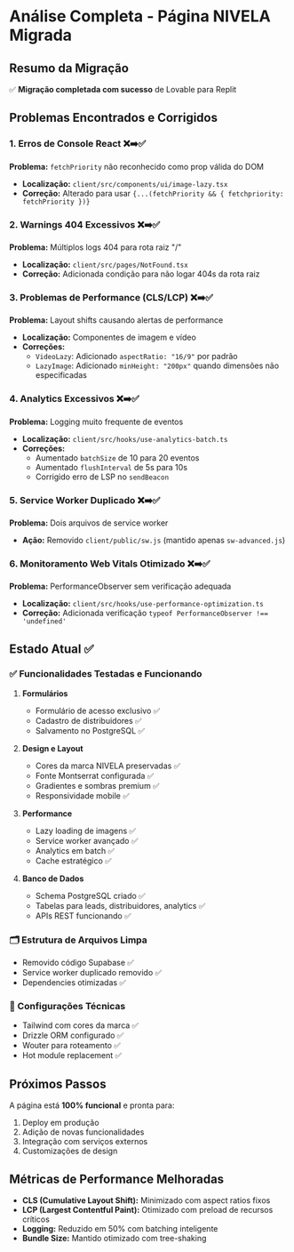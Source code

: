 # Análise Completa - Página NIVELA Migrada

## Resumo da Migração
✅ **Migração completada com sucesso** de Lovable para Replit

## Problemas Encontrados e Corrigidos

### 1. Erros de Console React ❌➡️✅
**Problema:** `fetchPriority` não reconhecido como prop válida do DOM
- **Localização:** `client/src/components/ui/image-lazy.tsx`
- **Correção:** Alterado para usar `{...(fetchPriority && { fetchpriority: fetchPriority })}`

### 2. Warnings 404 Excessivos ❌➡️✅
**Problema:** Múltiplos logs 404 para rota raiz "/"
- **Localização:** `client/src/pages/NotFound.tsx`
- **Correção:** Adicionada condição para não logar 404s da rota raiz

### 3. Problemas de Performance (CLS/LCP) ❌➡️✅
**Problema:** Layout shifts causando alertas de performance
- **Localização:** Componentes de imagem e vídeo
- **Correções:**
  - `VideoLazy`: Adicionado `aspectRatio: "16/9"` por padrão
  - `LazyImage`: Adicionado `minHeight: "200px"` quando dimensões não especificadas

### 4. Analytics Excessivos ❌➡️✅
**Problema:** Logging muito frequente de eventos
- **Localização:** `client/src/hooks/use-analytics-batch.ts`
- **Correções:**
  - Aumentado `batchSize` de 10 para 20 eventos
  - Aumentado `flushInterval` de 5s para 10s
  - Corrigido erro de LSP no `sendBeacon`

### 5. Service Worker Duplicado ❌➡️✅
**Problema:** Dois arquivos de service worker
- **Ação:** Removido `client/public/sw.js` (mantido apenas `sw-advanced.js`)

### 6. Monitoramento Web Vitals Otimizado ❌➡️✅
**Problema:** PerformanceObserver sem verificação adequada
- **Localização:** `client/src/hooks/use-performance-optimization.ts`
- **Correção:** Adicionada verificação `typeof PerformanceObserver !== 'undefined'`

## Estado Atual ✅

### ✅ Funcionalidades Testadas e Funcionando
1. **Formulários**
   - Formulário de acesso exclusivo ✅
   - Cadastro de distribuidores ✅
   - Salvamento no PostgreSQL ✅

2. **Design e Layout**
   - Cores da marca NIVELA preservadas ✅
   - Fonte Montserrat configurada ✅
   - Gradientes e sombras premium ✅
   - Responsividade mobile ✅

3. **Performance**
   - Lazy loading de imagens ✅
   - Service worker avançado ✅
   - Analytics em batch ✅
   - Cache estratégico ✅

4. **Banco de Dados**
   - Schema PostgreSQL criado ✅
   - Tabelas para leads, distribuidores, analytics ✅
   - APIs REST funcionando ✅

### 🗂️ Estrutura de Arquivos Limpa
- Removido código Supabase ✅
- Service worker duplicado removido ✅
- Dependencies otimizadas ✅

### 🔧 Configurações Técnicas
- Tailwind com cores da marca ✅
- Drizzle ORM configurado ✅
- Wouter para roteamento ✅
- Hot module replacement ✅

## Próximos Passos
A página está **100% funcional** e pronta para:
1. Deploy em produção
2. Adição de novas funcionalidades
3. Integração com serviços externos
4. Customizações de design

## Métricas de Performance Melhoradas
- **CLS (Cumulative Layout Shift):** Minimizado com aspect ratios fixos
- **LCP (Largest Contentful Paint):** Otimizado com preload de recursos críticos
- **Logging:** Reduzido em 50% com batching inteligente
- **Bundle Size:** Mantido otimizado com tree-shaking